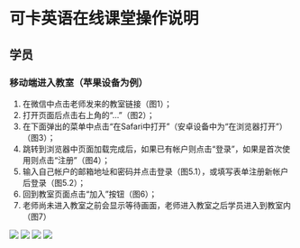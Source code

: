 # 可卡英语在线课堂操作说明
## 学员
### 移动端进入教室（苹果设备为例）
1. 在微信中点击老师发来的教室链接（图1）；
2. 打开页面后点击右上角的“...”（图2）；
3. 在下面弹出的菜单中点击“在Safari中打开”（安卓设备中为“在浏览器打开”）（图3）；
4. 跳转到浏览器中页面加载完成后，如果已有帐户则点击“登录”，如果是首次使用则点击“注册”（图4）；
5. 输入自己帐户的邮箱地址和密码并点击登录（图5.1），或填写表单注册新帐户后登录（图5.2）；
6. 回到教室页面点击“加入”按钮（图6）；
7. 老师尚未进入教室之前会显示等待画面，老师进入教室之后学员进入到教室内（图7）

![](https://lh3.googleusercontent.com/P2rIRGrHb01w0lF3xjX6YqMOv3hzYDDFmKVJv311epLrznJtrYWv3r-kg_qFS0zdWF_LQJStgSHt)
![](https://lh3.googleusercontent.com/sBlLZElQ_LOwi2q1i_cfuc0eSpv284i4hsQ6yAT6YaHKNMO-bIVfkztbuNKQbBvuVT-I6MI9dywr)
![](https://lh3.googleusercontent.com/AdTw9hYItekImPNltihribsF7Q8-SZ0xtQlU9j8bVdARjW22GfGX1dTKdaak5nrLcDymp7IjD-c1)
![](https://lh3.googleusercontent.com/5_AG2kLfvj34DXCsijQs1y_vHptPhzAGyqXSQ0Mwlbo7WJ0dbfwQA0eoCx3_M_C0z4eQduHXciMM)

